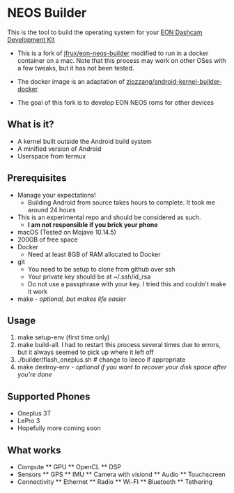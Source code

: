 NEOS Builder
======

This is the tool to build the operating system for your [EON Dashcam Development Kit](https://shop.comma.ai/products/eon-dashcam-devkit)

* This is a fork of [jfrux/eon-neos-builder](https://github.com/jfrux/eon-neos-builder) modified to run in a docker container on a mac. Note that this process may work on other OSes with a few tweaks, but it has not been tested.

* The docker image is an adaptation of [ziozzang/android-kernel-builder-docker](https://github.com/ziozzang/android-kernel-builder-docker)

* The goal of this fork is to develop EON NEOS roms for other devices

What is it?
------

* A kernel built outside the Android build system
* A minified version of Android
* Userspace from termux

Prerequisites
-----

* Manage your expectations! 
  * Building Android from source takes hours to complete. It took me around 24 hours
* This is an experimental repo and should be considered as such.
  * **I am not responsible if you brick your phone**
* macOS (Tested on Mojave 10.14.5)
* 200GB of free space
* Docker
  * Need at least 8GB of RAM allocated to Docker
* git
  * You need to be setup to clone from github over ssh
  * Your private key should be at ~/.ssh/id_rsa
  * Do not use a passphrase with your key. I tried this and couldn't make it work
* make - _optional, but makes life easier_

Usage
------

 1. make setup-env (first time only)
 2. make build-all. I had to restart this process several times due to errors, but it always seemed to pick up where it left off
 3. ./builder/flash_oneplus.sh   # change to leeco if appropriate
 4. make destroy-env - _optional if you want to recover your disk space after you're done_

Supported Phones
------
* Oneplus 3T
* LePro 3
* Hopefully more coming soon

What works
-----

* Compute
** GPU
** OpenCL
** DSP
* Sensors
** GPS
** IMU
** Camera with visiond
** Audio
** Touchscreen
* Connectivity
** Ethernet
** Radio
** Wi-FI
** Bluetooth
** Tethering

